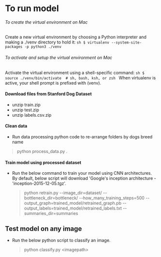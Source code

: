 # To run model

###### To create the virtual environment on *Mac*
Create a new virtual environment by choosing a Python interpreter and making a ./venv directory to hold it:
    ```sh
    $ virtualenv --system-site-packages -p python3 ./venv
    ```
###### To activate and setup the virtual environment on *Mac*
Activate the virtual environment using a shell-specific command:
    ```sh
    $ source ./venv/bin/activate  # sh, bash, ksh, or zsh
    ```
    When virtualenv is active, your shell prompt is prefixed with (venv).
    
 #### Download files from Stanford Dog Dataset
   - unzip train.zip
   - unzip test.zip
   - unzip labels.csv.zip
   
   
  #### Clean data 
   - Run data processing python code to re-arrange folders by dogs breed name
 
   > python process_data.py .
   
  #### Train model using processed dataset
 - Run the below command to train your model using CNN architectures. By default, below script will download 'Google's inception architecture - 'inception-2015-12-05.tgz'.
 
   > python retrain.py --image_dir=dataset/ --bottleneck_dir=bottleneck/ --how_many_training_steps=500 --output_graph=trained_model/retrained_graph.pb --output_labels=trained_model/retrained_labels.txt --summaries_dir=summaries
   
     
  ## Test model on any image
  - Run the below python script to classify an image.
    > python classify.py \<imagepath>
